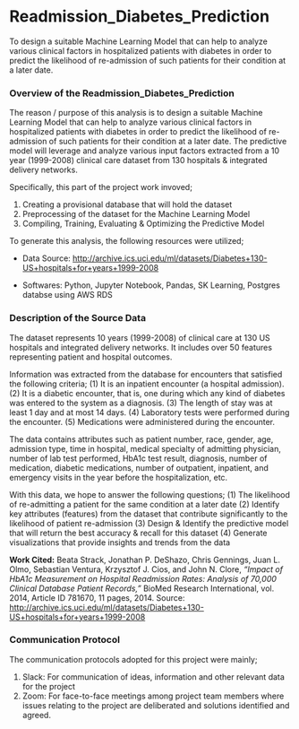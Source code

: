 # Readmission_Diabetes_Prediction

To design a suitable Machine Learning Model that can help to analyze various clinical factors in hospitalized patients with diabetes in order to predict the likelihood of re-admission of such patients for their condition at a later date.


### Overview of the Readmission_Diabetes_Prediction

The reason / purpose of this analysis is to design a suitable Machine Learning Model that can help to analyze various clinical factors in hospitalized patients with diabetes in order to predict the likelihood of re-admission of such patients for their condition at a later date. The predictive model will leverage and analyze various input factors extracted from a 10 year (1999-2008) clinical care dataset from 130 hospitals & integrated delivery networks.

Specifically, this part of the project work invoved;

  1. Creating a provisional database that will hold the dataset
  2. Preprocessing of the dataset for the Machine Learning Model
  3. Compiling, Training, Evaluating & Optimizing the Predictive Model

To generate this analysis, the following resources were utilized;

  - Data Source: http://archive.ics.uci.edu/ml/datasets/Diabetes+130-US+hospitals+for+years+1999-2008

  - Softwares: Python, Jupyter Notebook, Pandas, SK Learning, Postgres databse using AWS RDS


### Description of the Source Data

The dataset represents 10 years (1999-2008) of clinical care at 130 US hospitals and integrated delivery networks. It includes over 50 features representing patient and hospital outcomes. 

Information was extracted from the database for encounters that satisfied the following criteria;
(1) It is an inpatient encounter (a hospital admission).
(2) It is a diabetic encounter, that is, one during which any kind of diabetes was entered to the system as a diagnosis.
(3) The length of stay was at least 1 day and at most 14 days.
(4) Laboratory tests were performed during the encounter.
(5) Medications were administered during the encounter.

The data contains attributes such as patient number, race, gender, age, admission type, time in hospital, medical specialty of admitting physician, number of lab test performed, HbA1c test result, diagnosis, number of medication, diabetic medications, number of outpatient, inpatient, and emergency visits in the year before the hospitalization, etc.

With this data, we hope to answer the following questions;
(1) The likelihood of re-admitting a patient for the same condition at a later date 
(2) Identify key attributes (features) from the dataset that contribute significantly to the likelihood of patient re-admission 
(3) Design & Identify the predictive model that will return the best accuracy & recall for this dataset
(4) Generate visualizations that provide insights and trends from the data   


**Work Cited:** Beata Strack, Jonathan P. DeShazo, Chris Gennings, Juan L. Olmo, Sebastian Ventura, Krzysztof J. Cios, and John N. Clore, _“Impact of HbA1c Measurement on Hospital Readmission Rates: Analysis of 70,000 Clinical Database Patient Records,”_ BioMed Research International, vol. 2014, Article ID 781670, 11 pages, 2014.
Source: http://archive.ics.uci.edu/ml/datasets/Diabetes+130-US+hospitals+for+years+1999-2008


### Communication Protocol

The communication protocols adopted for this project were mainly;
1. Slack: For communication of ideas, information and other relevant data for the project
2. Zoom: For face-to-face meetings among project team members where issues relating to the project are deliberated and solutions identified and agreed.